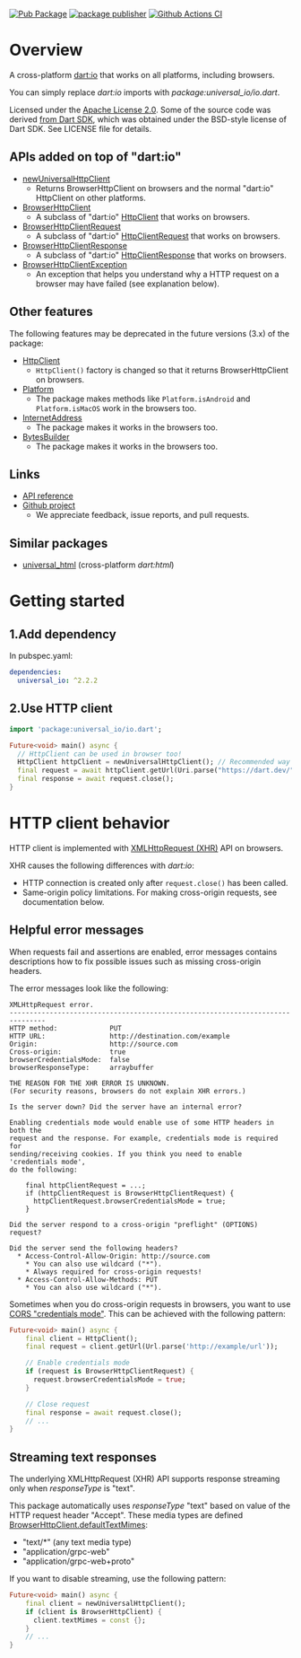 [![Pub Package](https://img.shields.io/pub/v/universal_io.svg)](https://pub.dartlang.org/packages/universal_io)
[![package publisher](https://img.shields.io/pub/publisher/universal_io.svg)](https://pub.dev/packages/universal_io/publisher)
[![Github Actions CI](https://github.com/dint-dev/universal_io/workflows/Dart%20CI/badge.svg)](https://github.com/dint-dev/universal_io/actions)

# Overview
A cross-platform [dart:io](https://api.dart.dev/stable/2.19.2/dart-io/dart-io-library.html) that
works on all platforms, including browsers.

You can simply replace _dart:io_ imports with _package:universal_io/io.dart_.

Licensed under the [Apache License 2.0](LICENSE).
Some of the source code was derived [from Dart SDK](https://github.com/dart-lang/sdk/tree/master/sdk/lib/io),
which was obtained under the BSD-style license of Dart SDK. See LICENSE file for details.

## APIs added on top of "dart:io"
* [newUniversalHttpClient](https://pub.dev/documentation/universal_io/latest/universal_io/newUniversalHttpClient.html)
  * Returns BrowserHttpClient on browsers and the normal "dart:io" HttpClient on other platforms.
* [BrowserHttpClient](https://pub.dev/documentation/universal_io/latest/universal_io/BrowserHttpClient-class.html)
  * A subclass of "dart:io" [HttpClient](https://api.dart.dev/stable/2.19.2/dart-io/HttpClient-class.html)
    that works on browsers.
* [BrowserHttpClientRequest](https://pub.dev/documentation/universal_io/latest/universal_io/BrowserHttpClientRequest-class.html)
  * A subclass of "dart:io" [HttpClientRequest](https://api.dart.dev/stable/2.19.2/dart-io/HttpClientRequest-class.html)
    that works on browsers.
* [BrowserHttpClientResponse](https://pub.dev/documentation/universal_io/latest/universal_io/BrowserHttpClientResponse-class.html)
  * A subclass of "dart:io" [HttpClientResponse](https://api.dart.dev/stable/2.19.2/dart-io/HttpClientResponse-class.html)
    that works on browsers.
* [BrowserHttpClientException](https://pub.dev/documentation/universal_io/latest/universal_io/BrowserHttpClientException-class.html)
  * An exception that helps you understand why a HTTP request on a browser may have failed
    (see explanation below).

## Other features
The following features may be deprecated in the future versions (3.x) of the package:
* [HttpClient](https://pub.dev/documentation/universal_io/latest/universal_io/HttpClient-class.html)
    * `HttpClient()` factory is changed so that it returns BrowserHttpClient on browsers.
* [Platform](https://pub.dev/documentation/universal_io/latest/universal_io/Platform-class.html)
    * The package makes methods like `Platform.isAndroid` and `Platform.isMacOS` work in the
      browsers too.
* [InternetAddress](https://pub.dev/documentation/universal_io/latest/universal_io/InternetAddress-class.html)
    * The package makes it works in the browsers too.
* [BytesBuilder](https://pub.dev/documentation/universal_io/latest/universal_io/BytesBuilder-class.html)
    * The package makes it works in the browsers too.

## Links
  * [API reference](https://pub.dev/documentation/universal_io/latest/)
  * [Github project](https://github.com/dint-dev/universal_io)
    * We appreciate feedback, issue reports, and pull requests.

## Similar packages
  * [universal_html](https://pub.dev/packages/universal_html) (cross-platform _dart:html_)


# Getting started
## 1.Add dependency
In pubspec.yaml:
```yaml
dependencies:
  universal_io: ^2.2.2
```

## 2.Use HTTP client
```dart
import 'package:universal_io/io.dart';

Future<void> main() async {
  // HttpClient can be used in browser too!
  HttpClient httpClient = newUniversalHttpClient(); // Recommended way of creating HttpClient.
  final request = await httpClient.getUrl(Uri.parse("https://dart.dev/"));
  final response = await request.close();
}
```

# HTTP client behavior
HTTP client is implemented with [XMLHttpRequest (XHR)](https://developer.mozilla.org/en/docs/Web/API/XMLHttpRequest)
API on browsers.

XHR causes the following differences with _dart:io_:
  * HTTP connection is created only after `request.close()` has been called.
  * Same-origin policy limitations. For making cross-origin requests, see documentation below.

## Helpful error messages
When requests fail and assertions are enabled, error messages contains descriptions how to fix
possible issues such as missing cross-origin headers.

The error messages look like the following:
```text
XMLHttpRequest error.
-------------------------------------------------------------------------------
HTTP method:             PUT
HTTP URL:                http://destination.com/example
Origin:                  http://source.com
Cross-origin:            true
browserCredentialsMode:  false
browserResponseType:     arraybuffer

THE REASON FOR THE XHR ERROR IS UNKNOWN.
(For security reasons, browsers do not explain XHR errors.)

Is the server down? Did the server have an internal error?

Enabling credentials mode would enable use of some HTTP headers in both the
request and the response. For example, credentials mode is required for
sending/receiving cookies. If you think you need to enable 'credentials mode',
do the following:

    final httpClientRequest = ...;
    if (httpClientRequest is BrowserHttpClientRequest) {
      httpClientRequest.browserCredentialsMode = true;
    }

Did the server respond to a cross-origin "preflight" (OPTIONS) request?

Did the server send the following headers?
  * Access-Control-Allow-Origin: http://source.com
    * You can also use wildcard ("*").
    * Always required for cross-origin requests!
  * Access-Control-Allow-Methods: PUT
    * You can also use wildcard ("*").
```

Sometimes when you do cross-origin requests in browsers, you want to use
[CORS "credentials mode"](https://developer.mozilla.org/en-US/docs/Web/HTTP/CORS). This can be
achieved with the following pattern:
```dart
Future<void> main() async {
    final client = HttpClient();
    final request = client.getUrl(Url.parse('http://example/url'));

    // Enable credentials mode
    if (request is BrowserHttpClientRequest) {
      request.browserCredentialsMode = true;
    }

    // Close request
    final response = await request.close();
    // ...
}
```

## Streaming text responses
The underlying XMLHttpRequest (XHR) API supports response streaming only when _responseType_ is
"text".

This package automatically uses _responseType_ "text" based on value of the
HTTP request header "Accept". These media types are defined
[BrowserHttpClient.defaultTextMimes](https://pub.dev/documentation/universal_io/latest/universal_io/BrowserHttpClient/defaultTextMimes.html):
  * "text/*" (any text media type)
  * "application/grpc-web"
  * "application/grpc-web+proto"

If you want to disable streaming, use the following pattern:
```dart
Future<void> main() async {
    final client = newUniversalHttpClient();
    if (client is BrowserHttpClient) {
      client.textMimes = const {};
    }
    // ...
}
```